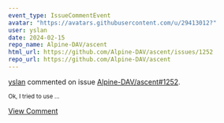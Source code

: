 ```yaml
---
event_type: IssueCommentEvent
avatar: "https://avatars.githubusercontent.com/u/29413012?"
user: yslan
date: 2024-02-15
repo_name: Alpine-DAV/ascent
html_url: https://github.com/Alpine-DAV/ascent/issues/1252
repo_url: https://github.com/Alpine-DAV/ascent
---
```


<a href='https://github.com/yslan' target='_blank'>yslan</a> commented on issue <a href='https://github.com/Alpine-DAV/ascent/issues/1252' target='_blank'>Alpine-DAV/ascent#1252</a>.

<small>Ok, I tried to use ...</small>

<a href='https://github.com/Alpine-DAV/ascent/issues/1252' target='_blank'>View Comment</a>